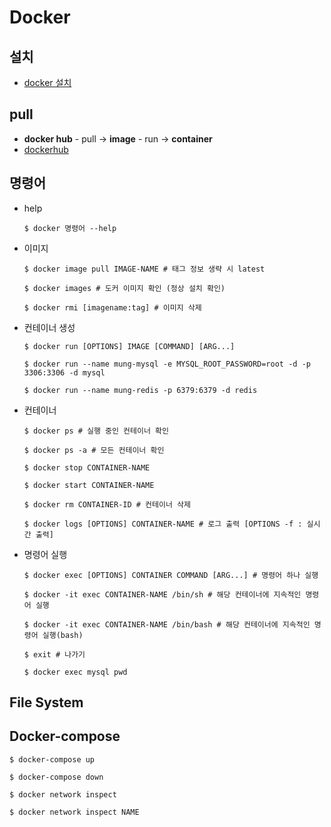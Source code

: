 # Docker
## 설치
- [docker 설치](https://www.docker.com/get-started/)

## pull
- **docker hub** - pull -> **image** - run -> **container**
- [dockerhub](https://hub.docker.com/)

## 명령어
- help
  ```shell
  $ docker 명령어 --help
  ```

- 이미지
  ```shell
  $ docker image pull IMAGE-NAME # 태그 정보 생략 시 latest

  $ docker images # 도커 이미지 확인 (정상 설치 확인)

  $ docker rmi [imagename:tag] # 이미지 삭제
  ```
- 컨테이너 생성
  ```shell
  $ docker run [OPTIONS] IMAGE [COMMAND] [ARG...]
  ```
  ```shell
  $ docker run --name mung-mysql -e MYSQL_ROOT_PASSWORD=root -d -p 3306:3306 -d mysql

  $ docker run --name mung-redis -p 6379:6379 -d redis
  ```
- 컨테이너
  ```shell
  $ docker ps # 실행 중인 컨테이너 확인
  
  $ docker ps -a # 모든 컨테이너 확인

  $ docker stop CONTAINER-NAME

  $ docker start CONTAINER-NAME

  $ docker rm CONTAINER-ID # 컨테이너 삭제

  $ docker logs [OPTIONS] CONTAINER-NAME # 로그 출력 [OPTIONS -f : 실시간 출력]

  ```
- 명령어 실행
  ```shell
  $ docker exec [OPTIONS] CONTAINER COMMAND [ARG...] # 명령어 하나 실행

  $ docker -it exec CONTAINER-NAME /bin/sh # 해당 컨테이너에 지속적인 명령어 실행
  
  $ docker -it exec CONTAINER-NAME /bin/bash # 해당 컨테이너에 지속적인 명령어 실행(bash)

  $ exit # 나가기
  ```
  ```shell
  $ docker exec mysql pwd
  ```

## File System

## Docker-compose
```shell
$ docker-compose up

$ docker-compose down

$ docker network inspect

$ docker network inspect NAME
```